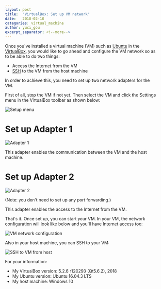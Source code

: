 ```yaml
---
layout: post
title:  "VirtualBox: Set up VM network"
date:   2018-02-10
categories: virtual_machine
author: yuci_gou
excerpt_separator: <!--more-->
---
```


Once you've installed a virtual machine (VM) such as [Ubuntu][1] in the [VirtualBox][2], you would like to go ahead and configure the VM network so as to be able to do two things:
 - Access the Internet from the VM
 - [SSH][3] to the VM from the host machine

In order to achieve this, you need to set up two network adapters for the VM.

First of all, stop the VM if not yet. Then select the VM and click the Settings menu in the VirtualBox toolbar as shown below:

<img src="{{ site.baseurl }}/assets/images/2018-02-10/setup.png" class="post" alt="Setup menu">

<!--more-->

# Set up Adapter 1
<img src="{{ site.baseurl }}/assets/images/2018-02-10/adapter1.png" class="post" alt="Adapter 1">

This adapter enables the communication between the VM and the host machine.

# Set up Adapter 2
<img src="{{ site.baseurl }}/assets/images/2018-02-10/adapter2.png" class="post" alt="Adapter 2">

(Note: you don't need to set up any port forwarding.)

This adapter enables the access to the Internet from the VM. 

That's it. Once set up, you can start your VM. In your VM, the network configuration will look like below and you'll have Internet access too:

<img src="{{ site.baseurl }}/assets/images/2018-02-10/network-conf.png" class="post" alt="VM network configuration">

Also in your host machine, you can SSH to your VM:

<img src="{{ site.baseurl }}/assets/images/2018-02-10/ssh.png" class="post" alt="SSH to VM from host">

For your information:

 - My VirtualBox version: 5.2.6 r120293 (Qt5.6.2), 2018
 - My Ubuntu version: Ubuntu 16.04.3 LTS
 - My host machine: Windows 10

[1]: https://www.ubuntu.com/
[2]: https://www.virtualbox.org/
[3]: https://www.ssh.com/
